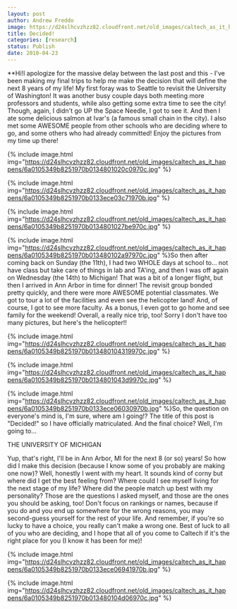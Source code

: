 ```yaml
---
layout: post
author: Andrew Freddo
image: https://d24slhcvzhzz82.cloudfront.net/old_images/caltech_as_it_happens/6a0105349b8251970b013480101cc8970c.jpg
title: Decided!
categories: [research]
status: Publish
date: 2010-04-23
---
```


**Hi!I apologize for the massive delay between the last post and this - I've been making my final trips to help me make the decision that will define the next 8 years of my life! My first foray was to Seattle to revisit the University of Washington! It was another busy couple days both meeting more professors and students, while also getting some extra time to see the city! Though, again, I didn't go UP the Space Needle, I got to see it. And then I ate some delicious salmon at Ivar's (a famous small chain in the city). I also met some AWESOME people from other schools who are deciding where to go, and some others who had already committed! Enjoy the pictures from my time up there!


{% include image.html img="https://d24slhcvzhzz82.cloudfront.net/old_images/caltech_as_it_happens/6a0105349b8251970b0134801020c0970c.jpg" %}


{% include image.html img="https://d24slhcvzhzz82.cloudfront.net/old_images/caltech_as_it_happens/6a0105349b8251970b0133ece03c71970b.jpg" %}


{% include image.html img="https://d24slhcvzhzz82.cloudfront.net/old_images/caltech_as_it_happens/6a0105349b8251970b0134801027be970c.jpg" %}


{% include image.html img="https://d24slhcvzhzz82.cloudfront.net/old_images/caltech_as_it_happens/6a0105349b8251970b013480102a97970c.jpg" %}So then after coming back on Sunday (the 11th), I had two WHOLE days at school to... not have class but take care of things in lab and TA'ing, and then I was off again on Wednesday (the 14th) to Michigan! That was a bit of a longer flight, but then I arrived in Ann Arbor in time for dinner! The revisit group bonded pretty quickly, and there were more AWESOME potential classmates. We got to tour a lot of the facilities and even see the helicopter land! And, of course, I got to see more faculty. As a bonus, I even got to go home and see family for the weekend! Overall, a really nice trip, too! Sorry I don't have too many pictures, but here's the helicopter!!

{% include image.html img="https://d24slhcvzhzz82.cloudfront.net/old_images/caltech_as_it_happens/6a0105349b8251970b013480104319970c.jpg" %}


{% include image.html img="https://d24slhcvzhzz82.cloudfront.net/old_images/caltech_as_it_happens/6a0105349b8251970b0134801043d9970c.jpg" %}


{% include image.html img="https://d24slhcvzhzz82.cloudfront.net/old_images/caltech_as_it_happens/6a0105349b8251970b0133ece06030970b.jpg" %}So, the question on everyone's mind is, I'm sure, where am I going!? The title of this post is "Decided!" so I have officially matriculated. And the final choice? Well, I'm going to...

THE UNIVERSITY OF MICHIGAN

Yup, that's right, I'll be in Ann Arbor, MI for the next 8 (or so) years! So how did I make this decision (because I know some of you probably are making one now)? Well, honestly I went with my heart. It sounds kind of corny but where did I get the best feeling from? Where could I see myself living for the next stage of my life? Where did the people match up best with my personality? Those are the questions I asked myself, and those are the ones you should be asking, too! Don't focus on rankings or names, because if you do and you end up somewhere for the wrong reasons, you may second-guess yourself for the rest of your life. And remember, if you're so lucky to have a choice, you really can't make a wrong one. Best of luck to all of you who are deciding, and I hope that all of you come to Caltech if it's the right place for you (I know it has been for me)!


{% include image.html img="https://d24slhcvzhzz82.cloudfront.net/old_images/caltech_as_it_happens/6a0105349b8251970b0133ece06941970b.jpg" %}


{% include image.html img="https://d24slhcvzhzz82.cloudfront.net/old_images/caltech_as_it_happens/6a0105349b8251970b013480104d06970c.jpg" %}

